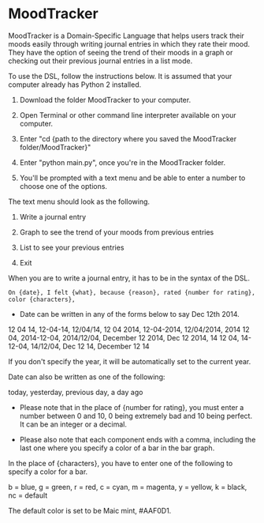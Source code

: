 # MoodTracker

MoodTracker is a Domain-Specific Language that helps users track their moods easily through writing journal entries in which they rate their mood. They have the option of seeing the trend of their moods in a graph or checking out their previous journal entries in a list mode.

To use the DSL, follow the instructions below. It is assumed that your computer already has Python 2 installed. 

1. Download the folder MoodTracker to your computer.

2. Open Terminal or other command line interpreter available on your computer. 

3. Enter "cd {path to the directory where you saved the MoodTracker folder/MoodTracker}"

4. Enter "python main.py", once you're in the MoodTracker folder.

5. You'll be prompted with a text menu and be able to enter a number to choose one of the options.

The text menu should look as the following.


1. Write a journal entry

2. Graph to see the trend of your moods from previous entries

3. List to see your previous entries

4. Exit


When you are to write a journal entry, it has to be in the syntax of the DSL.

`On {date}, I felt {what}, because {reason}, rated {number for rating}, color {characters},`

* Date can be written in any of the forms below to say Dec 12th 2014.

12 04 14, 12-04-14, 12/04/14, 12 04 2014, 12-04-2014, 12/04/2014, 2014 12 04, 2014-12-04, 2014/12/04, December 12 2014, Dec 12 2014, 14 12 04, 14-12-04, 14/12/04, Dec 12 14, December 12 14

If you don't specify the year, it will be automatically set to the current year.

Date can also be written as one of the following:

today, yesterday, previous day, a day ago

* Please note that in the place of {number for rating}, you must enter a number between 0 and 10, 0 being extremely bad and 10 being perfect. It can be an integer or a decimal.

* Please also note that each component ends with a comma, including the last one where you specify a color of a bar in the bar graph.

In the place of {characters}, you have to enter one of the following to specify a color for a bar.

b = blue, g = green, r = red, c = cyan, m = magenta, y = yellow, k = black, nc = default

The default color is set to be Maic mint, #AAF0D1.



